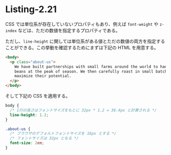 # Listing-2.21

CSS では単位系が存在していないプロパティもあり、例えば `font-weight` や `z-index` などは、ただの数値を指定するプロパティである。

ただし、`line-height` に関しては単位系がある値とただの数値の両方を指定することができる。この挙動を確認するためにまずは下記の HTML を用意する。

```html
<body>
  <p class="about-us">
    We have built partnerships with small farms around the world to hand-select
    beans at the peak of season. We then carefully roast in small batches to
    maximize their potential.
  </p>
</body>
```

そして下記の CSS を適用する。

```css
body {
  /* 1行の高さはフォントサイズをもとに 32px * 1.2 = 38.4px と計算される */
  line-height: 1.2;
}

.about-us {
  /* ブラウザのデフォルトフォントサイズを 16px とする */
  /* フォントサイズは 32px となる */
  font-size: 2em;
}
```
